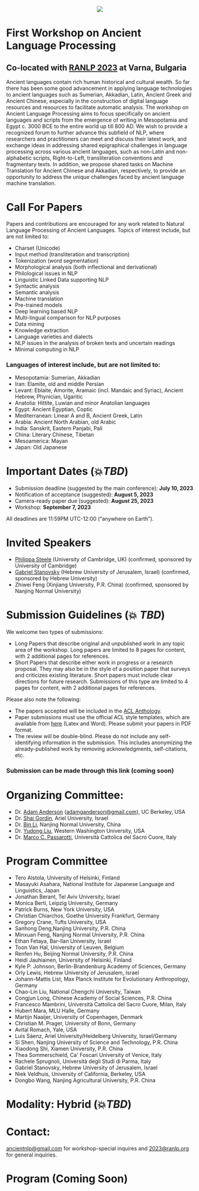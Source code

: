 <div align='center'>
<img src = 'https://www.dhbase.com/codehub/images/alp/alp1.png'>
</div>

# First Workshop on Ancient Language Processing
## Co-located with [RANLP 2023](https://ranlp.org/ranlp2023/) at Varna, Bulgaria

Ancient languages contain rich human historical and cultural wealth. So far there has been some good advancement in applying language technologies to ancient languages such as Sumerian, Akkadian, Latin, Ancient Greek and Ancient Chinese, especially in the construction of digital language resources and resources to facilitate automatic analysis. The workshop on Ancient Language Processing aims to focus specifically on ancient languages and scripts from the emergence of writing in Mesopotamia and Egypt c. 3000 BCE to the entire world up till 800 AD. We wish to provide a recognized forum to further advance this subfield of NLP, where researchers and practitioners can meet and discuss their latest work, and exchange ideas in addressing shared epigraphical challenges in language processing across various ancient languages, such as non-Latin and non-alphabetic scripts, Right-to-Left, transliteration conventions and fragmentary texts. In addition, we propose shared tasks on Machine Translation for Ancient Chinese and Akkadian, respectively, to provide an opportunity to address the unique challenges faced by ancient language machine translation. 

# Call For Papers
Papers and contributions are encouraged for any work related to Natural Language Processing of Ancient Languages. Topics of interest include, but are not limited to:
* Charset (Unicode)
* Input method (transliteration and transcription)
* Tokenization (word segmentation)
* Morphological analysis (both inflectional and derivational)
* Philological issues in NLP
* Linguistic Linked Data supporting NLP
* Syntactic analysis
* Semantic analysis
* Machine translation
* Pre-trained models
* Deep learning based NLP
* Multi-lingual comparison for NLP purposes
* Data mining
* Knowledge extraction
* Language varieties and dialects
* NLP issues in the analysis of broken texts and uncertain readings
* Minimal computing in NLP

### Languages of interest include, but are not limited to:
* Mesopotamia: Sumerian, Akkadian
* Iran: Elamite, old and middle Persian
* Levant: Eblaite, Amorite, Aramaic (incl. Mandaic and Syriac), Ancient Hebrew, Phynician, Ugaritic
* Anatolia: Hittite, Luwian and minor Anatolian languages
* Egypt: Ancient Egyptian, Coptic
* Mediterranean: Linear A and B, Ancient Greek, Latin
* Arabia: Ancient North Arabian, old Arabic
* India: Sanskrit, Eastern Panjabi, Pali
* China: Literary Chinese, Tibetan
* Mesoamerica: Mayan
* Japan: Old Japanese

# Important Dates (💥*TBD*)
* Submission deadline (suggested by the main conference): **July 10, 2023**
* Notification of acceptance (suggested): **August 5, 2023**
* Camera-ready paper due (suggested): **August 25, 2023**
* Workshop: **September 7, 2023**

All deadlines are 11:59PM UTC-12:00 (“anywhere on Earth”).

# Invited Speakers
* [Philippa Steele](https://www.classics.cam.ac.uk/directory/philippa-steele) (University of Cambridge, UK) (confirmed, sponsored by University of Cambridge)
* [Gabriel Stanovsky](https://gabrielstanovsky.github.io) (Hebrew University of Jerusalem, Israel) (confirmed, sponsored by Hebrew University)
* Zhiwei Feng (Xinjiang University, P.R. China) (confirmed, sponsored by Nanjing Normal University)

# Submission Guidelines (💥 *TBD*) 

We welcome two types of submissions:
* Long Papers that describe original and unpublished work in any topic area of the workshop. Long papers are limited to 8 pages for content, with 2 additional pages for references.
* Short Papers that describe either work in progress or a research proposal. They may also be in the style of a position paper that surveys and criticizes existing literature. Short papers must include clear directions for future research. Submissions of this type are limited to 4 pages for content, with 2 additional pages for references.

Please also note the following:
* The papers accepted will be included in the [ACL Anthology](https://aclanthology.org). 
* Paper submissions must use the official ACL style templates, which are available from [here](https://github.com/acl-org/acl-style-files) (Latex and Word). Please submit your papers in PDF format. 
* The review will be double-blind. Please do not include any self-identifying information in the submission. This includes anonymizing the already-published work by removing acknowledgments, self-citations, etc.

### Submission can be made through this link (coming soon)

# Organizing Committee:
* Dr. [Adam Anderson](https://bids.berkeley.edu/people/adam-g-anderson) (adamganderson@gmail.com), UC Berkeley, USA
* Dr. [Shai Gordin](https://shaigordin.academia.edu/), Ariel University, Israel
* Dr. [Bin Li](https://www.researchgate.net/profile/Bin-Li-238), Nanjing Normal University, China
* Dr. [Yudong Liu](https://liuy2.github.io/), Western Washington University, USA
* Dr. [Marco C. Passarotti](https://publires.unicatt.it/en/persons/marco-carlo-passarotti), Università Cattolica del Sacro Cuore, Italy


# Program Committee 
* Tero Alstola, University of Helsinki, Finland
* Masayuki Asahara, National Institute for Japanese Language and Linguistics, Japan
* Jonathan Berant, Tel Aviv University, Israel 
* Monica Berti, Leipzig University, Germany 
* Patrick Burns, New York University, USA
* Christian Chiarchos, Goethe University Frankfurt, Germany
* Gregory Crane, Tufts University, USA
* Sanhong Deng,Nanjing University, P.R. China
* Minxuan Feng, Nanjing Normal University,  P.R. China
* Ethan Fetaya, Bar-Ilan University, Israel 
* Toon Van Hal, University of Leuven, Belgium
* Renfen Hu, Beijing Normal University,  P.R. China 
* Heidi Jauhiainen, University of Helsinki, Finland
* Kyle P. Johnson, Berlin-Brandenburg Academy of Sciences, Germany 
* Orly Lewis, Hebrew University of Jerusalem, Israel 
* Johann-Mattis List, Max Planck Institute for Evolutionary Anthropology, Germany 
* Chao-Lin Liu, National Chengchi University, Taiwan 
* Congjun Long, Chinese Academy of Social Sciences, P.R. China
* Francesco Mambrini, Università Cattolica del Sacro Cuore, Milan, Italy 
* Hubert Mara, MLU Halle, Germany
* Martijn Naaijer, University of Copenhagen, Denmark 
* Christian M. Prager, University of Bonn, Germany 
* Avital Romach, Yale, USA
* Luis Sáenz, Ariel University/Heidelberg University, Israel/Germany 
* Si Shen,  Nanjing University of Science and Technology, P.R. China
* Xiaodong Shi, Xiamen University, P.R. China 
* Thea Sommerschield, Ca' Foscari University of Venice, Italy 
* Rachele Sprugnoli, Università degli Studi di Parma, Italy 
* Gabriel Stanovsky, Hebrew University of Jerusalem, Israel 
* Niek Veldhuis, University of California, Berkeley, USA 
* Dongbo Wang, Nanjing Agricultural University, P.R. China

# Modality: Hybrid (💥*TBD*)
# Contact: 
<ancientnlp@gmail.com> for workshop-special inquires and <2023@ranlp.org> for general inquiries. 
# Program (Coming Soon)
